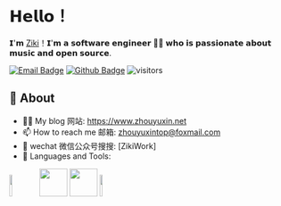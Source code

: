 # 𝗛𝗲𝗹𝗹𝗼！

𝗜'𝗺 [Ziki](https://github.com/ZikiWork)！𝗜'𝗺 𝗮 𝘀𝗼𝗳𝘁𝘄𝗮𝗿𝗲 𝗲𝗻𝗴𝗶𝗻𝗲𝗲𝗿 👨‍💻 𝘄𝗵𝗼 𝗶𝘀 𝗽𝗮𝘀𝘀𝗶𝗼𝗻𝗮𝘁𝗲 𝗮𝗯𝗼𝘂𝘁 𝗺𝘂𝘀𝗶𝗰 𝗮𝗻𝗱 𝗼𝗽𝗲𝗻 𝘀𝗼𝘂𝗿𝗰𝗲.


[![Email Badge](https://img.shields.io/badge/-Email-c14438?style=flat-square&logo=Gmail&logoColor=white&link=mailto:zhouyuxintop@foxmail.com)](mailto:zhouyuxintop@Foxmail.com)
[![Github Badge](https://img.shields.io/badge/-Github-232323?style=flat-square&logo=Github&logoColor=white&link=https://github.com/ZikiWork)](https://github.com/ZikiWork)
![visitors](https://visitor-badge.laobi.icu/badge?page_id=zjwo)


## 🧐 About

- 👨‍💻 My blog 网站: https://www.zhouyuxin.net
- 📫 How to reach me 邮箱: zhouyuxintop@foxmail.com
- 👯 wechat 微信公众号搜搜: [ZikiWork]
- 🌱 Languages and Tools: 

<code><img width="10%" src="https://www.vectorlogo.zone/logos/java/java-ar21.svg"></code>
<code><a href="https://www.linux.org/" target="_blank"><img height="50" src="https://www.vectorlogo.zone/logos/linux/linux-ar21.svg"></a></code>
<code><a href="https://www.docker.com/" target="_blank"><img height="50" src="https://www.vectorlogo.zone/logos/docker/docker-official.svg"></a></code>
<code><img width="10%" src="https://www.vectorlogo.zone/logos/mysql/mysql-ar21.svg"></code>
